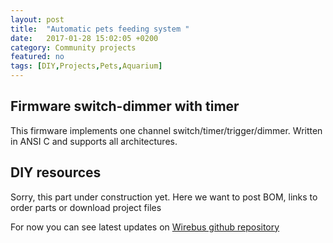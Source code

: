 ```yaml
---
layout: post
title:  "Automatic pets feeding system "
date:   2017-01-28 15:02:05 +0200
category: Community projects
featured: no
tags: [DIY,Projects,Pets,Aquarium]
---
```


## Firmware switch-dimmer with timer 
This firmware implements one channel switch/timer/trigger/dimmer. Written in ANSI C and supports all architectures.



## DIY resources

Sorry, this part under construction yet. Here we want to post BOM, links to order parts or download project files 

For now you can see latest updates on  [Wirebus github repository](https://github.com/vt77/wirebus)


